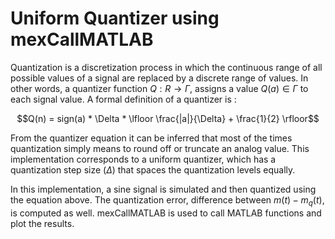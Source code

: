 # Uniform Quantizer using mexCallMATLAB

Quantization is a discretization process in which the continuous range of all possible values of a signal are replaced by a discrete range of values. In other words, a quantizer function $Q:R→Γ$, assigns a value $Q(a)∈Γ$ to each signal value. A formal definition of a quantizer is :

```math
Q(n) = sign(a) * \Delta * \lfloor \frac{|a|}{\Delta} + \frac{1}{2} \rfloor
```

From the quantizer equation it can be inferred that most of the times quantization simply means to round off or truncate an analog value. This implementation corresponds to a uniform quantizer, which has a quantization step size $(Δ)$ that spaces the quantization levels equally.

In this implementation, a sine signal is simulated and then quantized using the equation above. The quantization error, difference between $m(t) - m_q(t)$, is computed as well. mexCallMATLAB is used to call MATLAB functions and plot the results.
